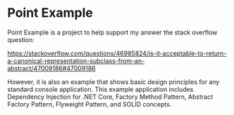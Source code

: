 Point Example
========

Point Example is a project to help support my answer the stack overflow question:

https://stackoverflow.com/questions/46985824/is-it-acceptable-to-return-a-canonical-representation-subclass-from-an-abstract/47009186#47009186

However, it is also an example that shows basic design principles for any standard console application. This example application includes Dependency Injection for .NET Core, Factory Method Pattern, Abstract Factory Pattern, Flyweight Pattern, and SOLID concepts.